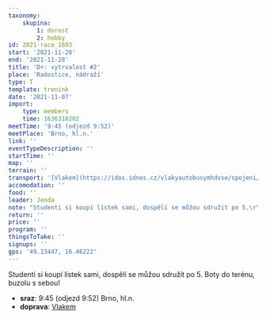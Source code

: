 ```yaml
---
taxonomy:
    skupina:
        1: dorost
        2: hobby
id: 2021-race_1693
start: '2021-11-28'
end: '2021-11-28'
title: 'D+: vytrvalost #2'
place: 'Radostice, nádraží'
type: T
template: trenink
date: '2021-11-07'
import:
    type: members
    time: 1636318202
meetTime: '9:45 (odjezd 9:52)'
meetPlace: 'Brno, hl.n.'
link: ''
eventTypeDescription: ''
startTime: ''
map: ''
terrain: ''
transport: '[Vlakem](https://idos.idnes.cz/vlakyautobusymhdvse/spojeni/prehled/?p=Fyb5SSWpsOpfNdTbad2ENNSp8Q:BR5aWtSoCfz12F4UKlWqNAb8rkcvQiLaTjfJHgbU1qy1V6HzswwcgV7NUqA--)'
accomodation: ''
food: ''
leader: Jenda
note: "Studenti si koupí lístek sami, dospělí se můžou sdružit po 5.\r\nBoty do terénu, buzolu s sebou!"
return: ''
price: ''
program: ''
thingsToTake: ''
signups: ''
gps: '49.13447, 16.46222'
---
```


Studenti si koupí lístek sami, dospělí se můžou sdružit po 5.
Boty do terénu, buzolu s sebou!
* **sraz**: 9:45 (odjezd 9:52) Brno, hl.n.
* **doprava**: [Vlakem](https://idos.idnes.cz/vlakyautobusymhdvse/spojeni/prehled/?p=Fyb5SSWpsOpfNdTbad2ENNSp8Q:BR5aWtSoCfz12F4UKlWqNAb8rkcvQiLaTjfJHgbU1qy1V6HzswwcgV7NUqA--)
